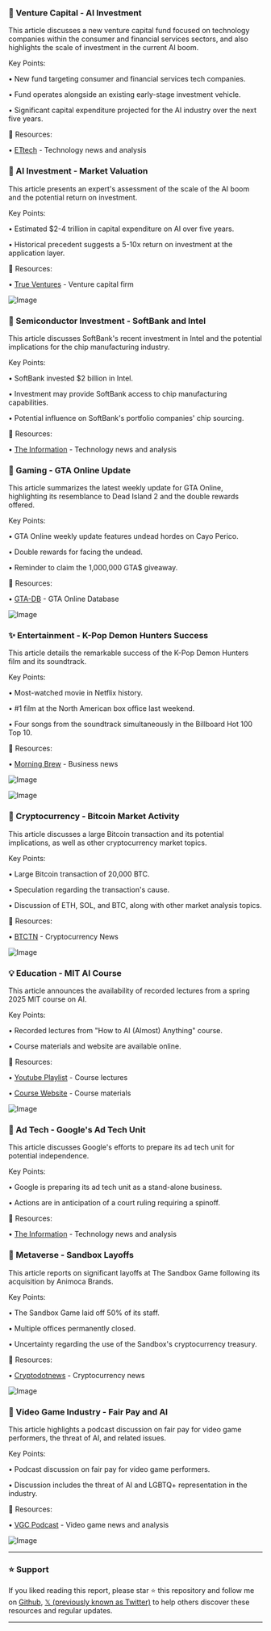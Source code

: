 ### 🤖 Venture Capital - AI Investment

This article discusses a new venture capital fund focused on technology companies within the consumer and financial services sectors, and also highlights the scale of investment in the current AI boom.

Key Points:

•  New fund targeting consumer and financial services tech companies.


•  Fund operates alongside an existing early-stage investment vehicle.


•  Significant capital expenditure projected for the AI industry over the next five years.



🔗 Resources:

• [ETtech](https://x.com/ETtech) - Technology news and analysis


### 🤖 AI Investment - Market Valuation

This article presents an expert's assessment of the scale of the AI boom and the potential return on investment.

Key Points:

•  Estimated $2-4 trillion in capital expenditure on AI over five years.


•  Historical precedent suggests a 5-10x return on investment at the application layer.


🔗 Resources:

• [True Ventures](https://x.com/trueventures) - Venture capital firm


![Image](https://pbs.twimg.com/amplify_video_thumb/1961187542189142016/img/0cI2tugLR-ioGKk5.jpg)


### 🤖 Semiconductor Investment - SoftBank and Intel

This article discusses SoftBank's recent investment in Intel and the potential implications for the chip manufacturing industry.

Key Points:

•  SoftBank invested $2 billion in Intel.


•  Investment may provide SoftBank access to chip manufacturing capabilities.


•  Potential influence on SoftBank's portfolio companies' chip sourcing.



🔗 Resources:

• [The Information](https://x.com/theinformation) - Technology news and analysis


### 🚀 Gaming - GTA Online Update

This article summarizes the latest weekly update for GTA Online, highlighting its resemblance to Dead Island 2 and the double rewards offered.

Key Points:

•  GTA Online weekly update features undead hordes on Cayo Perico.


•  Double rewards for facing the undead.


•  Reminder to claim the 1,000,000 GTA$ giveaway.


🔗 Resources:

• [GTA-DB](http://gta-db.com/gta-online-weekly-update-august-28-2025) - GTA Online Database


![Image](https://pbs.twimg.com/media/Gzc1UUgaoAAJrB7?format=jpg&name=small)


### ✨ Entertainment - K-Pop Demon Hunters Success

This article details the remarkable success of the K-Pop Demon Hunters film and its soundtrack.

Key Points:

•  Most-watched movie in Netflix history.


•  #1 film at the North American box office last weekend.


•  Four songs from the soundtrack simultaneously in the Billboard Hot 100 Top 10.



🔗 Resources:

• [Morning Brew](https://x.com/MorningBrew) - Business news


![Image](https://pbs.twimg.com/media/GzczoABWQAAAuby?format=png&name=small)

![Image](https://pbs.twimg.com/media/GzczpyEXMAEpn9z?format=png&name=small)


### 🤖 Cryptocurrency - Bitcoin Market Activity

This article discusses a large Bitcoin transaction and its potential implications, as well as other cryptocurrency market topics.

Key Points:

•  Large Bitcoin transaction of 20,000 BTC.


•  Speculation regarding the transaction's cause.


•  Discussion of ETH, SOL, and BTC, along with other market analysis topics.


🔗 Resources:

• [BTCTN](https://x.com/BTCTN) - Cryptocurrency News


![Image](https://pbs.twimg.com/amplify_video_thumb/1961080835492196352/img/8a1ynEmQTKH6WI-h.jpg)


### 💡 Education - MIT AI Course

This article announces the availability of recorded lectures from a spring 2025 MIT course on AI.

Key Points:

•  Recorded lectures from "How to AI (Almost) Anything" course.


•  Course materials and website are available online.



🔗 Resources:

• [Youtube Playlist](https://youtube.com/watch?v=0MYt0u3CW5I&list=PLc0Yh0D0XR4Z3wityRaEuu4rfzTHRIIAO) - Course lectures


• [Course Website](https://mit-mi.github.io/how2ai-course/spring2025) - Course materials


![Image](https://pbs.twimg.com/media/GzYYyEWWgAAbI5b?format=jpg&name=small)


### 🤖 Ad Tech - Google's Ad Tech Unit

This article discusses Google's efforts to prepare its ad tech unit for potential independence.

Key Points:

•  Google is preparing its ad tech unit as a stand-alone business.


•  Actions are in anticipation of a court ruling requiring a spinoff.



🔗 Resources:

• [The Information](https://x.com/theinformation) - Technology news and analysis


### 🤖 Metaverse - Sandbox Layoffs

This article reports on significant layoffs at The Sandbox Game following its acquisition by Animoca Brands.

Key Points:

•  The Sandbox Game laid off 50% of its staff.


•  Multiple offices permanently closed.


•  Uncertainty regarding the use of the Sandbox's cryptocurrency treasury.



🔗 Resources:

• [Cryptodotnews](https://x.com/cryptodotnews) - Cryptocurrency news


![Image](https://pbs.twimg.com/media/GzbYRMcWkAArDaX?format=jpg&name=small)


### 🤖 Video Game Industry - Fair Pay and AI

This article highlights a podcast discussion on fair pay for video game performers, the threat of AI, and related issues.

Key Points:

•  Podcast discussion on fair pay for video game performers.


•  Discussion includes the threat of AI and LGBTQ+ representation in the industry.



🔗 Resources:

• [VGC Podcast](https://x.com/VGC_News/status/1961001740368498745) - Video game news and analysis


![Image](https://pbs.twimg.com/amplify_video_thumb/1961000562117300224/img/7I-H7y1wi6_GX0kN.jpg)


---

### ⭐️ Support

If you liked reading this report, please star ⭐️ this repository and follow me on [Github](https://github.com/Drix10), [𝕏 (previously known as Twitter)](https://x.com/DRIX_10_) to help others discover these resources and regular updates.

---